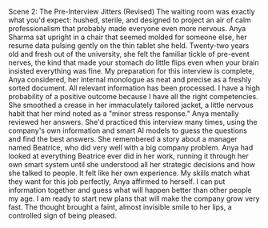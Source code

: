 Scene 2: The Pre-Interview Jitters (Revised)
The waiting room was exactly what you'd expect: hushed, sterile, and designed to project an air of calm professionalism that probably made everyone even more nervous. Anya Sharma sat upright in a chair that seemed molded for someone else, her resume data pulsing gently on the thin tablet she held. Twenty-two years old and fresh out of the university, she felt the familiar tickle of pre-event nerves, the kind that made your stomach do little flips even when your brain insisted everything was fine.
My preparation for this interview is complete, Anya considered, her internal monologue as neat and precise as a freshly sorted document. All relevant information has been processed. I have a high probability of a positive outcome because I have all the right competencies. She smoothed a crease in her immaculately tailored jacket, a little nervous habit that her mind noted as a "minor stress response."
Anya mentally reviewed her answers. She'd practiced this interview many times, using the company's own information and smart AI models to guess the questions and find the best answers. She remembered a story about a manager named Beatrice, who did very well with a big company problem. Anya had looked at everything Beatrice ever did in her work, running it through her own smart system until she understood all her strategic decisions and how she talked to people. It felt like her own experience.
My skills match what they want for this job perfectly, Anya affirmed to herself. I can put information together and guess what will happen better than other people my age. I am ready to start new plans that will make the company grow very fast. The thought brought a faint, almost invisible smile to her lips, a controlled sign of being pleased.
 